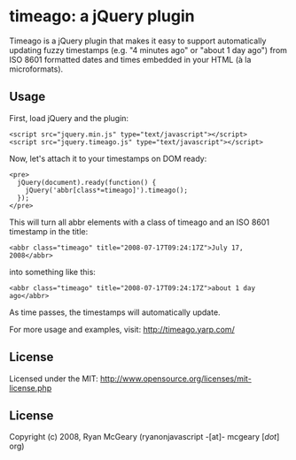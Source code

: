 # timeago: a jQuery plugin

Timeago is a jQuery plugin that makes it easy to support automatically updating
fuzzy timestamps (e.g. "4 minutes ago" or "about 1 day ago") from ISO 8601
formatted dates and times embedded in your HTML (à la microformats).

## Usage

First, load jQuery and the plugin:

    <script src="jquery.min.js" type="text/javascript"></script>
    <script src="jquery.timeago.js" type="text/javascript"></script>

Now, let's attach it to your timestamps on DOM ready:

    <pre>
      jQuery(document).ready(function() {
        jQuery('abbr[class*=timeago]').timeago();
      });
    </pre>

This will turn all abbr elements with a class of timeago and an ISO 8601 timestamp in the title:

    <abbr class="timeago" title="2008-07-17T09:24:17Z">July 17, 2008</abbr>

into something like this:

    <abbr class="timeago" title="2008-07-17T09:24:17Z">about 1 day ago</abbr>

As time passes, the timestamps will automatically update.

For more usage and examples, visit: http://timeago.yarp.com/

## License

Licensed under the MIT:
http://www.opensource.org/licenses/mit-license.php

## License

Copyright (c) 2008, Ryan McGeary (ryanonjavascript -[at]- mcgeary [*dot*] org)
